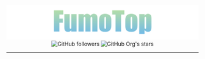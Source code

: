<p align='center'>
  <img alt='fumos' src='/profile/assets/fumo-top.png' />
  <img alt="GitHub followers" src="https://img.shields.io/github/followers/fumotop?label=Followers&logo=GitHub&style=flat-square" />
  <img alt="GitHub Org's stars" src="https://img.shields.io/github/stars/fumotop?label=Stars&logo=gITHUB&style=flat-square">
</p>
<hr />
